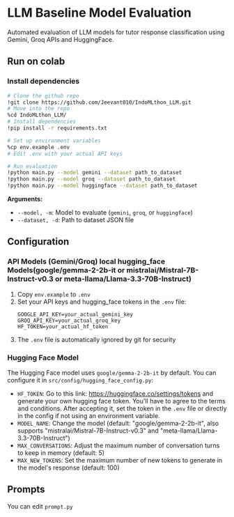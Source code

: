 # LLM Baseline Model Evaluation

Automated evaluation of LLM models for tutor response classification using Gemini, Groq APIs and HuggingFace.

## Run on colab

### Install dependencies
```bash
# Clone the github repo
!git clone https://github.com/Jeevant010/IndoMLthon_LLM.git
# Move into the repo
%cd IndoMLthon_LLM/
# Install dependencies
!pip install -r requirements.txt

# Set up environment variables
%cp env.example .env
# Edit .env with your actual API keys

# Run evaluation
!python main.py --model gemini --dataset path_to_dataset
!python main.py --model groq --dataset path_to_dataset
!python main.py --model huggingface --dataset path_to_dataset
```

**Arguments:**
- `--model, -m`: Model to evaluate (`gemini`, `groq`, or `huggingface`)
- `--dataset, -d`: Path to dataset JSON file

## Configuration

### API Models (Gemini/Groq) local hugging_face Models(google/gemma-2-2b-it or mistralai/Mistral-7B-Instruct-v0.3 or meta-llama/Llama-3.3-70B-Instruct)
1. Copy `env.example` to `.env`
2. Set your API keys and hugging_face tokens in the `.env` file:
   ```
   GOOGLE_API_KEY=your_actual_gemini_key
   GROQ_API_KEY=your_actual_groq_key
   HF_TOKEN=your_actual_hf_token
   ```
3. The `.env` file is automatically ignored by git for security


### Hugging Face Model
The Hugging Face model uses `google/gemma-2-2b-it` by default. You can configure it in `src/config/hugging_face_config.py`:
- `HF_TOKEN`: Go to this link: https://huggingface.co/settings/tokens and generate your own hugging face token. You'll have to agree to the terms and conditions. After accepting it, set the token in the `.env` file or directly in the config if not using an environment variable.
- `MODEL_NAME`: Change the model (default: "google/gemma-2-2b-it", also supports "mistralai/Mistral-7B-Instruct-v0.3" and "meta-llama/Llama-3.3-70B-Instruct")
- `MAX_CONVERSATIONS`: Adjust the maximum number of conversation turns to keep in memory (default: 5)
- `MAX_NEW_TOKENS`: Set the maximum number of new tokens to generate in the model's response (default: 100)

## Prompts

You can edit `prompt.py`